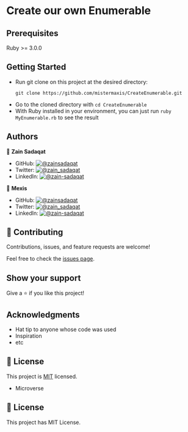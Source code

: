 # Create our own Enumerable

## Prerequisites

Ruby >= 3.0.0

## Getting Started

- Run git clone on this project at the desired directory:
   ```
   git clone https://github.com/mistermaxis/CreateEnumerable.git
   ```
- Go to the cloned directory with `cd CreateEnumerable`
- With Ruby installed in your environment, you can just run `ruby MyEnumerable.rb` to see the result

## Authors

👤 **Zain Sadaqat**

- GitHub: [![@zainsadaqat](https://img.shields.io/github/followers/zainsadaqat?color=lightgray&style=plastic&labelColor=blue)](https://github.com/iammouaz)
- Twitter: [![@zain_sadaqat](https://img.shields.io/twitter/follow/zain_sadaqat?style=plastic&labelColor=blue)](https://www.twitter.com/MoazMulki1/)
- LinkedIn: [![@zain-sadaqat](https://img.shields.io/badge/LinkedIn-blue?style=plastic&logo=linkedin)](https://www.linkedin.com/in/zain-sadaqat/)

👤 **Mexis**

- GitHub: [![@zainsadaqat](https://img.shields.io/github/followers/zainsadaqat?color=lightgray&style=plastic&labelColor=blue)](https://github.com/iammouaz)
- Twitter: [![@zain_sadaqat](https://img.shields.io/twitter/follow/zain_sadaqat?style=plastic&labelColor=blue)](https://www.twitter.com/MoazMulki1/)
- LinkedIn: [![@zain-sadaqat](https://img.shields.io/badge/LinkedIn-blue?style=plastic&logo=linkedin)](https://www.linkedin.com/in/zain-sadaqat/)

## 🤝 Contributing

Contributions, issues, and feature requests are welcome!

Feel free to check the [issues page](../../issues/).

## Show your support

Give a ⭐️ if you like this project!

## Acknowledgments

- Hat tip to anyone whose code was used
- Inspiration
- etc

## 📝 License

This project is [MIT](./MIT.md) licensed.

- Microverse

## 📝 License

This project has MIT License.

